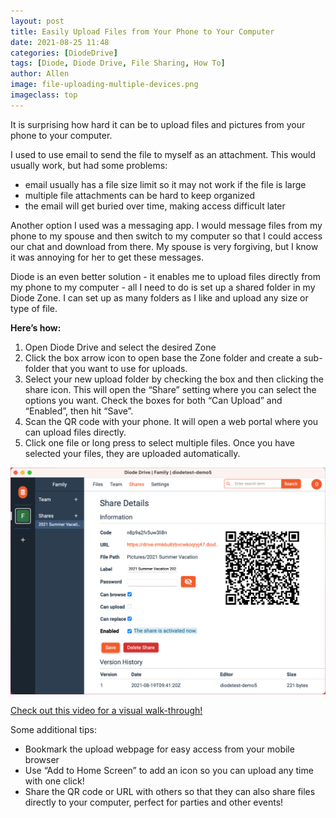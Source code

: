 ```yaml
---
layout: post
title: Easily Upload Files from Your Phone to Your Computer
date: 2021-08-25 11:48
categories: [DiodeDrive]
tags: [Diode, Diode Drive, File Sharing, How To]
author: Allen
image: file-uploading-multiple-devices.png
imageclass: top
---
```

It is surprising how hard it can be to upload files and pictures from your phone to your computer. 

I used to use email to send the file to myself as an attachment.  This would usually work, but had some problems: 
* email usually has a file size limit so it may not work if the file is large
* multiple file attachments can be hard to keep organized
* the email will get buried over time, making access difficult later

Another option I used was a messaging app.  I would message files from my phone to my spouse and then switch to my computer so that I could access our chat and download from there.  My spouse is very forgiving, but I know it was annoying for her to get these messages.  

Diode is an even better solution - it enables me to upload files directly from my phone to my computer - all I need to do is set up a shared folder in my Diode Zone.  I can set up as many folders as I like and upload any size or type of file.  

**Here’s how:**
1. Open Diode Drive and select the desired Zone
2. Click the box arrow icon to open base the Zone folder and create a sub-folder that you want to use for uploads.
3. Select your new upload folder by checking the box and then clicking the share icon.  This will open the “Share” setting where you can select the options you want.  Check the boxes for both “Can Upload” and “Enabled”, then hit “Save”.  
4. Scan the QR code with your phone.  It will open a web portal where you can upload files directly.
5. Click one file or long press to select multiple files.  Once you have selected your files, they are uploaded automatically.

<p align="center"><a href="https://vimeo.com/562684103"><img src="images/blog/file-uploading-share-zone-2.png"></a></p>

<a href="https://vimeo.com/562684103">Check out this video for a visual walk-through!</a>

Some additional tips:
* Bookmark the upload webpage for easy access from your mobile browser
* Use “Add to Home Screen” to add an icon so you can upload any time with one click!
* Share the QR code or URL with others so that they can also share files directly to your computer, perfect for parties and other events!


